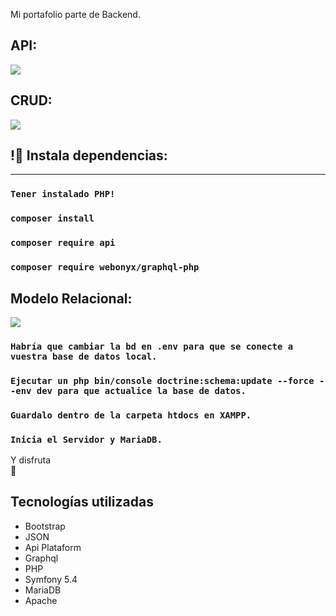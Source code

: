 Mi portafolio parte de Backend.

## API:

![](./src/assets/Portfolio.png)

## CRUD:

![](./src/assets/Portfolio.png)

## !🔌 Instala dependencias:
______ 
### `Tener instalado PHP!`
### `composer install`
### `composer require api`
### `composer require webonyx/graphql-php`

## Modelo Relacional:

![](./src/assets/Portfolio.png)

### `Habría que cambiar la bd en .env para que se conecte a vuestra base de datos local.`
### `Ejecutar un php bin/console doctrine:schema:update --force --env dev para que actualice la base de datos.`
### `Guardalo dentro de la carpeta htdocs en XAMPP.`
### `Inicia el Servidor y MariaDB.`

Y disfruta 	
:tada:

## Tecnologías utilizadas

- Bootstrap    
- JSON
- Api Plataform
- Graphql
- PHP
- Symfony 5.4
- MariaDB
- Apache
